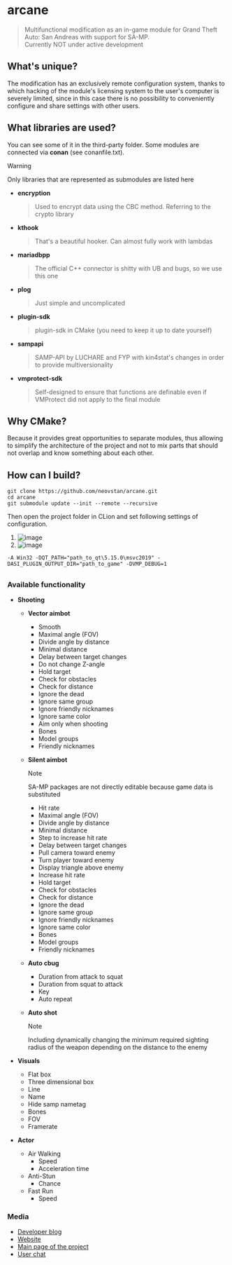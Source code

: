 # arcane
> Multifunctional modification as an in-game module for Grand Theft Auto: San Andreas with support for SA-MP.  
> Currently NOT under active development
## What's unique?
The modification has an exclusively remote configuration system, thanks to which hacking of the module's licensing system to the user's computer is severely limited, since in this case there is no possibility to conveniently configure and share settings with other users.
## What libraries are used?
You can see some of it in the third-party folder. Some modules are connected via **conan** (see conanfile.txt).
> [!WARNING]
> Only libraries that are represented as submodules are listed here
* **encryption**
  > Used to encrypt data using the CBC method. Referring to the crypto library
* **kthook**
  > That's a beautiful hooker. Can almost fully work with lambdas
* **mariadbpp**
  > The official C++ connector is shitty with UB and bugs, so we use this one
* **plog**
  > Just simple and uncomplicated
* **plugin-sdk**
  > plugin-sdk in CMake (you need to keep it up to date yourself)
* **sampapi**
  > SAMP-API by LUCHARE and FYP with kin4stat's changes in order to provide multiversionality
* **vmprotect-sdk**
  > Self-designed to ensure that functions are definable even if VMProtect did not apply to the final module
## Why CMake?
Because it provides great opportunities to separate modules, thus allowing to simplify the architecture of the project and not to mix parts that should not overlap and know something about each other.
## How can I build?
```
git clone https://github.com/neovstan/arcane.git
cd arcane
git submodule update --init --remote --recursive
```
Then open the project folder in CLion and set following settings of configuration.
1. ![image](https://github.com/neovstan/arcane/assets/138371982/381b6ac6-011f-40c7-85b0-5ea54bf09de4)
2. ![image](https://github.com/neovstan/arcane/assets/138371982/f5644422-6ba5-457d-83b2-c51e2d9cf68b)
```
-A Win32 -DQT_PATH="path_to_qt\5.15.0\msvc2019" -DASI_PLUGIN_OUTPUT_DIR="path_to_game" -DVMP_DEBUG=1
```

## 
### Available functionality
* **Shooting**
  * **Vector aimbot**
    * Smooth
    * Maximal angle (FOV)
    * Divide angle by distance
    * Minimal distance
    * Delay between target changes
    * Do not change Z-angle
    * Hold target
    * Check for obstacles
    * Check for distance
    * Ignore the dead
    * Ignore same group
    * Ignore friendly nicknames
    * Ignore same color
    * Aim only when shooting
    * Bones
    * Model groups
    * Friendly nicknames
  * **Silent aimbot**

    > [!NOTE]
    > SA-MP packages are not directly editable because game data is substituted
    * Hit rate
    * Maximal angle (FOV)
    * Divide angle by distance
    * Minimal distance
    * Step to increase hit rate
    * Delay between target changes
    * Pull camera toward enemy
    * Turn player toward enemy
    * Display triangle above enemy
    * Increase hit rate
    * Hold target
    * Check for obstacles
    * Check for distance
    * Ignore the dead
    * Ignore same group
    * Ignore friendly nicknames
    * Ignore same color
    * Bones
    * Model groups
    * Friendly nicknames
  * **Auto cbug**
    * Duration from attack to squat
    * Duration from squat to attack
    * Key
    * Auto repeat
  * **Auto shot**

    > [!NOTE]
    > Including dynamically changing the minimum required sighting radius of the weapon depending on the distance to the enemy
* **Visuals**

  * Flat box
  * Three dimensional box
  * Line
  * Name
  * Hide samp nametag
  * Bones
  * FOV
  * Framerate
* **Actor**
  * Air Walking
    * Speed
    * Acceleration time
  * Anti-Stun
    * Chance
  * Fast Run
    * Speed
### Media
* [Developer blog](https://t.me/arcanedev)
* [Website](https://arcane.su)
* [Main page of the project](https://vk.com/arcanesamp)
* [User chat](https://vk.me/join/AJQ1d0FBaxjsqxH21BTDia9L)
